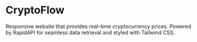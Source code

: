 # CryptoFlow
 Responsive website that provides real-time cryptocurrency prices. Powered by RapidAPI for seamless data retrieval and styled with Tailwind CSS.

